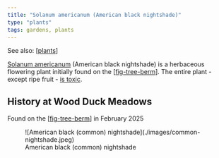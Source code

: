 ```yaml
---
title: "Solanum americanum (American black nightshade)"
type: "plants"
tags: gardens, plants
---
```


See also: [[plants]]

[Solanum americanum](https://en.wikipedia.org/wiki/Solanum_americanum) (American black nightshade) is a herbaceous flowering plant initially found on the [[fig-tree-berm]]. The entire plant - except ripe fruit - [is toxic](https://www.poisonsinfo.health.qld.gov.au/plants-and-mushrooms/blackberry-nightshade-solanum-nigrum-solanum-americanum).

## History at Wood Duck Meadows

Found on the [[fig-tree-berm]] in February 2025

<figure markdown>
![American black (common) nightshade](./images/common-nightshade.jpeg)
<figcaption>American black (common) nightshade</figcaption>
</figure>

[//begin]: # "Autogenerated link references for markdown compatibility"
[plants]: plants "Plants"
[fig-tree-berm]: ../fig-tree-berm "Fig tree berm"
[//end]: # "Autogenerated link references"